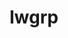 ---
title: "lwgrp"
layout: cache
categories: [package, v0.18.0]
meta: {"versions": ["1.0.5"], "compilers": ["gcc@=7.5.0"], "oss": ["ubuntu18.04"], "platforms": ["linux"], "targets": ["x86_64"], "stacks": ["e4s", "radiuss", "root", "tutorial"], "num_specs": 3, "num_specs_by_stack": {"tutorial": 1, "root": 3, "e4s": 1, "radiuss": 1}}
spec_details: [{"hash": "vbl4vcidm3nyabbavczmgmd4efhqx5jn", "compiler": "gcc@=7.5.0", "versions": ["1.0.5"], "os": "ubuntu18.04", "platform": "linux", "target": "x86_64", "variants": ["+shared"], "stacks": ["tutorial", "root"], "size": "-", "tarball": "https://binaries.spack.io/releases/v0.18.0/build_cache/linux-ubuntu18.04-x86_64/gcc-7.5.0/lwgrp-1.0.5/linux-ubuntu18.04-x86_64-gcc-7.5.0-lwgrp-1.0.5-vbl4vcidm3nyabbavczmgmd4efhqx5jn.spack"}, {"hash": "2fgkxe6ghfmrtvgdd2oj5rqoly7nanej", "compiler": "gcc@=7.5.0", "versions": ["1.0.5"], "os": "ubuntu18.04", "platform": "linux", "target": "x86_64", "variants": ["+shared"], "stacks": ["e4s", "root"], "size": "-", "tarball": "https://binaries.spack.io/releases/v0.18.0/build_cache/linux-ubuntu18.04-x86_64/gcc-7.5.0/lwgrp-1.0.5/linux-ubuntu18.04-x86_64-gcc-7.5.0-lwgrp-1.0.5-2fgkxe6ghfmrtvgdd2oj5rqoly7nanej.spack"}, {"hash": "nkrwzlbdfin4zlrw4ubyaev73r3hzzq4", "compiler": "gcc@=7.5.0", "versions": ["1.0.5"], "os": "ubuntu18.04", "platform": "linux", "target": "x86_64", "variants": ["+shared"], "stacks": ["radiuss", "root"], "size": "-", "tarball": "https://binaries.spack.io/releases/v0.18.0/build_cache/linux-ubuntu18.04-x86_64/gcc-7.5.0/lwgrp-1.0.5/linux-ubuntu18.04-x86_64-gcc-7.5.0-lwgrp-1.0.5-nkrwzlbdfin4zlrw4ubyaev73r3hzzq4.spack"}]
---